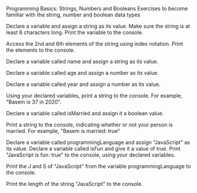Programming Basics: Strings, Numbers and Booleans
Exercises to become familiar with the string, number and boolean data types

Declare a variable and assign a string as its value. Make sure the string is at least 6 characters long. Print the variable to the console.

Access the 2nd and 6th elements of the string using index notation. Print the elements to the console.

Declare a variable called name and assign a string as its value.

Declare a variable called age and assign a number as its value.

Declare a variable called year and assign a number as its value.

Using your declared variables, print a string to the console. For example, "Basem is 37 in 2020".

Declare a variable called isMarried and assign it a boolean value.

Print a string to the console, indicating whether or not your person is married. For example, "Basem is married: true"

Declare a variable called programmingLanguage and assign "JavaScript" as its value. Declare a variable called isFun and give it a value of true. Print "JavaScript is fun: true" to the console, using your declared variables.

Print the J and S of "JavaScript" from the variable programmingLanguage to the console.

Print the length of the string "JavaScript" to the console.